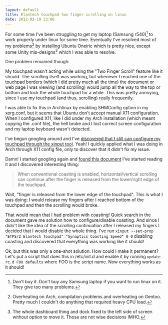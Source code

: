 ```yaml
---
layout: default
title: Elantech touchpad two finger scrolling on linux
date: 2012-03-19 23:06
---
```


For some time I've been struggling to get my laptop (Samsung r540)[^1] to
work properly under linux for some time. Eventually I've resolved most of my
problems[^2] by installing Ubuntu Oneiric which is pretty nice, except some
Unity mis-designs[^3] which I was able to resolve.

One problem remained though:

My touchpad wasn't acting while using the "Two Finger Scroll" feature like
it should. The scrolling itself was working, but whenever I reached one of
the touchpad borders (which I did pretty much all the time) the document or
web page I was viewing (and scrolling) would jump all the way to the top or
bottom and lock the whole touchpad for a while. This was pretty annoying,
since I use my touchpad (and thus, scrolling) really frequently.

I was able to fix this in Archlinux by enabling SHMConfig option in my
xorg.conf, but it seems that Ubuntu don't accept manual X11 configuration.
When I configured X11, like I did under my Arch installation (which meant
copying the .conf file), the hell broke and I lost correct screen
configuration and my laptop keyboard wasn't detected.

I've begun googling around and I've [discovered that I still can configure
my touchpad through the xinput
tool](http://askubuntu.com/questions/18576/vostro-3400-touchpad-multiple-gesture-and-two-finger-scrolling-not-working>).
Yeah! I quickly applied what I was doing in Arch through X11 config file,
only to discover that it didn't fix my issue.

Damn! I started googling again and [found this
document](http://www.x.org/archive/X11R7.5/doc/man/man4/synaptics.4.html)
I've started reading it and I discovered interesting thing:

> When conventional coasting is enabled, horizontal/vertical scrolling can
> continue after the finger is released from the lower/right edge of the
> touchpad.

Wait, "finger is released from the lower edge of the touchpad". This is what
I was doing: I would release my fingers after I reached bottom of the
touchpad and then the scrolling would broke.

That would mean that I had problem with coasting! Quick search in the
document gave me solution how to configure/disable coasting. And since I
didn't like the idea of the scrolling continuation after I released my
fingers I decided that I would disable the whole thing. I've run `xinput
--set-prop "ETPS/2 Elantech Touchpad" "Synaptics Coasting Speed" 0 0`
disabling coasting and discovered that everything was working like it
should!

Ok, but this was only a one-shot solution. How could I make it permanent?
Let's put a script that does this in /etc/init.d and enable it by running
`update-rc.d FOO defaults` where FOO is the script name. Now everything
works as it should!

[^1]: Don't buy it. Don't buy any Samsung laptop if you want to run linux on
it. They give too many problems.

[^2]: Overheating on Arch, compilation problems and overheating on Gentoo.
Pretty much I couldn't do anything that required heavy CPU load.

[^3]: The whole dashboard thing and dock fixed to the left side of screen
without option to move it. Those are not wise decisions IMHO.
